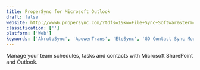 ```yaml
---
title: ProperSync for Microsoft Outlook
draft: false 
website: http://www6.propersync.com/?tdfs=1&kw=File+Sync+Software&term=Enterprise%20File%20Sync%20Software&term=Secure%20File%20Sharing%20Storage%20And%20Collaboration&term=File%20Server%20Cloud%20Backup&backfill=0
classification: ['']
platform: ['Web']
keywords: ['AkrutoSync', 'ApowerTrans', 'EteSync', 'GO Contact Sync Mod', 'Jihosoft Phone Transfer', 'MyPhoneExplorer', 'NuevaSync', 'OggSync', 'Outlook CalDav Synchronizer', 'Outlook Google Calendar Sync', 'Outlook4Gmail', 'OutlookDAV', 'SYNCING.NET', 'Sync2', 'Sync2 Cloud', 'SyncMe', 'VCOrganizer', 'Wunderlist for Outlook', 'iCal4OL', 'iCloud']
---
```

Manage your team schedules, tasks and contacts with Microsoft SharePoint and Outlook.